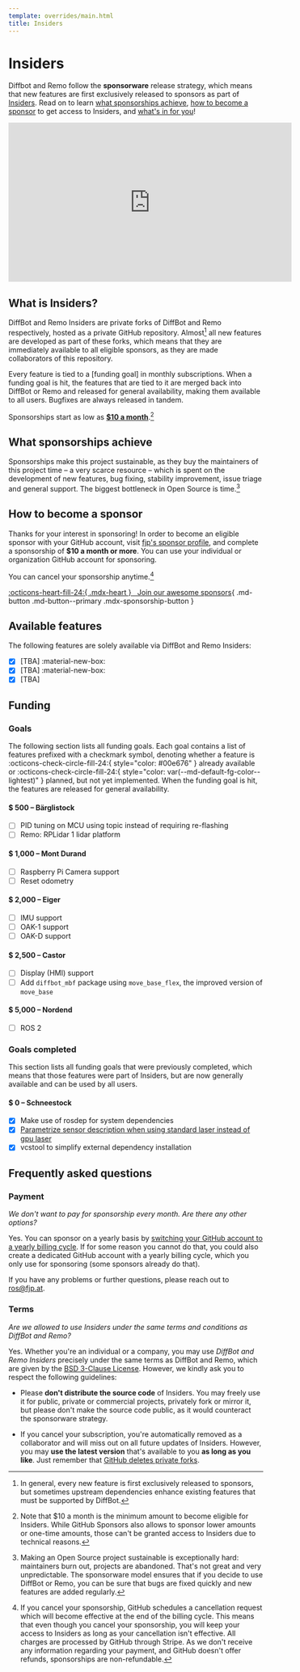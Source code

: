 ```yaml
---
template: overrides/main.html
title: Insiders
---
```


# Insiders

Diffbot and Remo follow the __sponsorware__ release strategy, which means
that new features are first exclusively released to sponsors as part of
[Insiders]. Read on to learn [what sponsorships achieve],
[how to become a sponsor] to get access to Insiders, and
[what's in for you][available features]!

<iframe width="560" height="315" src="https://www.youtube.com/embed/6aAEbtfVbAk" title="YouTube video player" frameborder="0" allow="accelerometer; autoplay; clipboard-write; encrypted-media; gyroscope; picture-in-picture" allowfullscreen></iframe>

  [Insiders]: #what-is-insiders
  [what sponsorships achieve]: #what-sponsorships-achieve
  [how to become a sponsor]: #how-to-become-a-sponsor
  [available features]: #available-features

## What is Insiders?

DiffBot and Remo Insiders are private forks of DiffBot and Remo respectively, hosted as
a private GitHub repository. Almost[^1] all new features are developed as part of
these forks, which means that they are immediately available to all eligible
sponsors, as they are made collaborators of this repository.

  [^1]:
    In general, every new feature is first exclusively released to sponsors, but
    sometimes upstream dependencies enhance
    existing features that must be supported by DiffBot.

Every feature is tied to a [funding goal] in monthly subscriptions. When a
funding goal is hit, the features that are tied to it are merged back into
DiffBot or Remo and released for general availability, making them available
to all users. Bugfixes are always released in tandem.

Sponsorships start as low as [__$10 a month__][how to become a sponsor].[^2]

  [^2]:
    Note that $10 a month is the minimum amount to become eligible for
    Insiders. While GitHub Sponsors also allows to sponsor lower amounts or
    one-time amounts, those can't be granted access to Insiders due to
    technical reasons.

## What sponsorships achieve

Sponsorships make this project sustainable, as they buy the maintainers of this
project time – a very scarce resource – which is spent on the development of new
features, bug fixing, stability improvement, issue triage and general support.
The biggest bottleneck in Open Source is time.[^3]

  [^3]:
    Making an Open Source project sustainable is exceptionally hard: maintainers
    burn out, projects are abandoned. That's not great and very unpredictable.
    The sponsorware model ensures that if you decide to use DiffBot or Remo,
    you can be sure that bugs are fixed quickly and new features are added
    regularly.

<!-- If you're unsure if you should sponsor this project, check out the list of
[completed funding goals] to learn whether you're already using features that
were developed with the help of sponsorships. You're most likely using at least
a handful of them, [thanks to our awesome sponsors]!

  [completed funding goals]: #goals-completed
  [thanks to our awesome sponsors]: #how-to-become-a-sponsor
-->
## How to become a sponsor

Thanks for your interest in sponsoring! In order to become an eligible sponsor
with your GitHub account, visit [fjp's sponsor profile], and complete
a sponsorship of __$10 a month or more__. You can use your individual or
organization GitHub account for sponsoring.

<!-- __Important__: If you're sponsoring @fjp through a GitHub organization,
please send a short email to ros@fjp.at with the name of your
organization and the GitHub account of the individual that should be added as a 
collaborator.[^4] -->

You can cancel your sponsorship anytime.[^5]

<!--  [^4]:
    It's currently not possible to grant access to each member of an
    organization, as GitHub only allows for adding users. Thus, after
    sponsoring, please send an email to ros@fjp.at, stating which
    account should become a collaborator of the Insiders repository. We're
    working on a solution which will make access to organizations much simpler.
    To ensure that access is not tied to a particular individual GitHub account,
    create a bot account (i.e. a GitHub account that is not tied to a specific
    individual), and use this account for the sponsoring. After being added to
    the list of collaborators, the bot account can create a private fork of the
    private Insiders GitHub repository, and grant access to all members of the
    organizations.
-->

  [^5]:
    If you cancel your sponsorship, GitHub schedules a cancellation request
    which will become effective at the end of the billing cycle. This means
    that even though you cancel your sponsorship, you will keep your access to
    Insiders as long as your cancellation isn't effective. All charges are
    processed by GitHub through Stripe. As we don't receive any information
    regarding your payment, and GitHub doesn't offer refunds, sponsorships are
    non-refundable.

[:octicons-heart-fill-24:{ .mdx-heart } &nbsp; Join our <span class="mdx-sponsorship-count" data-mdx-component="sponsorship-count"></span> awesome sponsors][fjp's sponsor profile]{ .md-button .md-button--primary .mdx-sponsorship-button }


<div class="mdx-sponsorship" data-mdx-component="sponsorship" hidden>
  <div class="mdx-sponsorship__list"></div>
  <small>
    If you sponsor publicly, you're automatically added here with a link to
    your profile and avatar to show your support for DiffBot and Remo.
    Alternatively, if you wish to keep your sponsorship private, you'll be a
    silent +1. You can select visibility during checkout and change it
    afterwards.
  </small>
</div>

  [fjp's sponsor profile]: https://github.com/sponsors/fjp

## Available features

The following features are solely available via DiffBot and Remo Insiders:

<div class="mdx-columns" markdown>

- [x] [TBA] :material-new-box:
- [x] [TBA] :material-new-box:
- [x] [TBA]

</div>

## Funding <span class="mdx-sponsorship-total" data-mdx-component="sponsorship-total"></span>

### Goals

The following section lists all funding goals. Each goal contains a list of
features prefixed with a checkmark symbol, denoting whether a feature is
:octicons-check-circle-fill-24:{ style="color: #00e676" } already available or 
:octicons-check-circle-fill-24:{ style="color: var(--md-default-fg-color--lightest)" } planned, but not yet implemented. When the funding goal is hit, the features
are released for general availability.

#### $ 500 – Bärglistock

- [ ] PID tuning on MCU using topic instead of requiring re-flashing
- [ ] Remo: RPLidar 1 lidar platform

#### $ 1,000 – Mont Durand

- [ ] Raspberry Pi Camera support
- [ ] Reset odometry

#### $ 2,000 – Eiger

- [ ] IMU support
- [ ] OAK-1 support
- [ ] OAK-D support

#### $ 2,500 – Castor

- [ ] Display (HMI) support
- [ ] Add `diffbot_mbf` package using `move_base_flex`, the improved version of `move_base`

#### $ 5,000 – Nordend

- [ ] ROS 2


### Goals completed

This section lists all funding goals that were previously completed, which means
that those features were part of Insiders, but are now generally available and
can be used by all users.

#### $ 0 – Schneestock

- [x] Make use of rosdep for system dependencies
- [x] [Parametrize sensor description when using standard laser instead of gpu laser](#27)
- [x] vcstool to simplify external dependency installation

## Frequently asked questions

### Payment

_We don't want to pay for sponsorship every month. Are there any other options?_

Yes. You can sponsor on a yearly basis by [switching your GitHub account to a
yearly billing cycle][billing cycle]. If for some reason you cannot do that, you
could also create a dedicated GitHub account with a yearly billing cycle, which
you only use for sponsoring (some sponsors already do that).

If you have any problems or further questions, please reach out to
ros@fjp.at.

  [billing cycle]: https://docs.github.com/en/github/setting-up-and-managing-billing-and-payments-on-github/changing-the-duration-of-your-billing-cycle

### Terms

_Are we allowed to use Insiders under the same terms and conditions as
DiffBot and Remo?_

Yes. Whether you're an individual or a company, you may use _DiffBot and Remo
Insiders_ precisely under the same terms as DiffBot and Remo, which are given
by the [BSD 3-Clause License]. However, we kindly ask you to respect the following
guidelines:

- Please __don't distribute the source code__ of Insiders. You may freely use
  it for public, private or commercial projects, privately fork or mirror it,
  but please don't make the source code public, as it would counteract the 
  sponsorware strategy.

- If you cancel your subscription, you're automatically removed as a
  collaborator and will miss out on all future updates of Insiders. However, you
  may __use the latest version__ that's available to you __as long as you like__.
  Just remember that [GitHub deletes private forks].

  [BSD 3-Clause License]: ../LICENSE
  [GitHub deletes private forks]: https://docs.github.com/en/github/setting-up-and-managing-your-github-user-account/removing-a-collaborator-from-a-personal-repository
